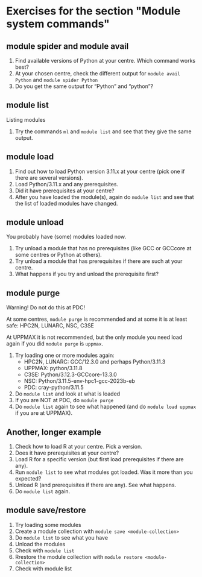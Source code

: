 # Exercises for the section "Module system commands" 

## module spider and module avail 

1. Find available versions of Python at your centre. Which command works best? 
2. At your chosen centre, check the different output for ``module avail Python`` and ``module spider Python``
3. Do you get the same output for “Python” and “python”?

## module list 

Listing modules 

1. Try the commands ``ml`` and ``module list`` and see that they give the same output. 

## module load 

1. Find out how to load Python version 3.11.x at your centre (pick one if there are several versions). 
2. Load Python/3.11.x and any prerequisites. 
3. Did it have prerequisites at your centre? 
4. After you have loaded the module(s), again do ``module list`` and see that the list of loaded modules have changed. 

## module unload 

You probably have (some) modules loaded now. 

1. Try unload a module that has no prerequisites (like GCC or GCCcore at some centres or Python at others). 
2. Try unload a module that has prerequisites if there are such at your centre. 
3. What happens if you try and unload the prerequisite first?

## module purge

Warning! Do not do this at PDC! 

At some centres, ``module purge`` is recommended and at some it is at least safe: HPC2N, LUNARC, NSC, C3SE 

At UPPMAX it is not recommended, but the only module you need load again if you did ``module purge`` is ``uppmax``. 

1. Try loading one or more modules again: 
    - HPC2N, LUNARC: GCC/12.3.0 and perhaps Python/3.11.3
    - UPPMAX: python/3.11.8
    - C3SE: Python/3.12.3-GCCcore-13.3.0
    - NSC: Python/3.11.5-env-hpc1-gcc-2023b-eb
    - PDC: cray-python/3.11.5
2. Do ``module list`` and look at what is loaded 
3. If you are NOT at PDC, do ``module purge``
4. Do ``module list`` again to see what happened (and do ``module load uppmax`` if you are at UPPMAX). 

## Another, longer example 

1. Check how to load R at your centre. Pick a version.
2. Does it have prerequisites at your centre?
3. Load R for a specific version (but first load prerequisites if there are any).
4. Run ``module list`` to see what modules got loaded. Was it more than you expected?
5. Unload R (and prerequisites if there are any). See what happens.
6. Do ``module list`` again.

## module save/restore 

1. Try loading some modules
2. Create a module collection with ``module save <module-collection>``
3. Do ``module list`` to see what you have
4. Unload the modules
5. Check with ``module list``
6. Rrestore the module collection with ``module restore <module-collection>``
7. Check with module list 





